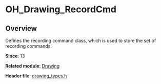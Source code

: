 # OH_Drawing_RecordCmd

## Overview

Defines the recording command class, which is used to store the set of recording commands.

**Since**: 13

**Related module**: [Drawing](capi-drawing.md)

**Header file**: [drawing_types.h](capi-drawing-types-h.md)
